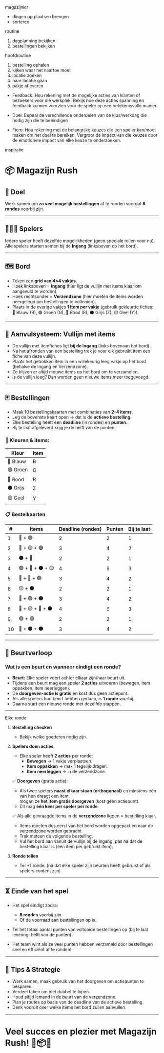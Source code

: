 magazijnier
- dingen op plaatsen brengen
- sorteren

routine
1. dagplanning bekijken
2. bestellingen bekijken

hoofdroutine
1. bestelling ophalen
1. kijken waar het naartoe moet
1. locatie zoeken
1. naar locatie gaan
1. pakje afleveren

- Feedback: Hou rekening met de mogelijke acties van klanten of bezoekers voor die werkplek.
Bekijk hoe deze acties spanning en feedback kunnen voorzien voor de speler op een
betekenisvolle manier.

- Doel: Bepaal de verschillende onderdelen van de klus/werkdag die nodig zijn die te
beëindigen

- Fiero: Hou rekening met de belangrijke keuzes die een speler kan/moet maken om het doel
te bereiken. Vergroot de impact van die keuzes door de emotionele impact van elke keuze te
onderzoeken.

inspiratie


# 📦 Magazijn Rush

## 🎯 Doel
Werk samen om **zo veel mogelijk bestellingen** af te ronden voordat **8 rondes** voorbij zijn.  

---

## 🧑‍🤝‍🧑 Spelers
Iedere speler heeft dezelfde mogelijkheden (geen speciale rollen voor nu).  
Alle spelers starten samen bij de **Ingang** (linksboven op het bord).

---

## 🗺️ Bord
- Teken een **grid van 4×4 vakjes**.  
- Hoek linksboven = **Ingang** (hier ligt de vullijn met items klaar om aangevuld te worden).  
- Hoek rechtsonder = **Verzendzone** (hier moeten de items worden neergelegd om bestellingen te voltooien).  
- Plaats in de overige vakjes **1 item per vakje** (gebruik gekleurde fiches:  
  🔵 Blauw (B), 🟢 Groen (G), 🔴 Rood (R), ⚫ Grijs (Z), 🟡 Geel (Y)).

---

## 🔁 Aanvulsysteem: Vullijn met items
- De vullijn met itemfiches ligt **bij de Ingang** (links bovenaan het bord).
- Na het afronden van een bestelling trek je voor elk gebruikt item een fiche van deze vullijn.
- Plaats het getrokken item in een willekeurig leeg vakje op het bord (behalve de Ingang en Verzendzone).
- Zo blijven er altijd nieuwe items op het bord om te verzamelen.
- Is de vullijn leeg? Dan worden geen nieuwe items meer toegevoegd.

---

## 🃏 Bestellingen
- Maak 10 bestellingskaarten met combinaties van **2–4 items**.
- Leg de bovenste kaart open → dat is de **actieve bestelling**.
- Elke bestelling heeft een **deadline** (in rondes) en **punten**.
- Bij te laat afgeleverd krijg je de helft van de punten.

### 🎨 Kleuren & items:
| Kleur  | Item |
|--------|------|
| 🔵 Blauw | B |
| 🟢 Groen | G |
| 🔴 Rood | R |
| ⚫ Grijs | Z |
| 🟡 Geel | Y |

### 📋 Bestelkaarten

| # | Items              | Deadline (rondes) | Punten | Bij te laat |
|---|--------------------|-------------------|--------|-------------|
| 1 | 🔵 + 🟢             | 2                 | 2      | 1           |
| 2 | 🔴 + 🟡 + 🟢        | 3                 | 4      | 2           |
| 3 | ⚫ + 🔴             | 2                 | 2      | 1           |
| 4 | 🟢 + 🔵 + ⚫ + 🟡    | 4                 | 6      | 3           |
| 5 | 🔴 + 🔴 + 🟢        | 3                 | 4      | 2           |
| 6 | 🟡 + ⚫             | 2                 | 2      | 1           |
| 7 | 🔵 + 🟢 + ⚫         | 3                 | 4      | 2           |
| 8 | 🔴 + 🟡 + 🔵 + ⚫    | 4                 | 6      | 3           |
| 9 | 🟢 + 🟢             | 2                 | 2      | 1           |
|10 | 🔵 + ⚫ + ⚫         | 3                 | 4      | 2           |

---

## 🔄 Beurtverloop

### Wat is een beurt en wanneer eindigt een ronde?

- **Beurt:** Elke speler voert achter elkaar zijn/haar beurt uit.  
- Tijdens een beurt mag een speler **2 acties** uitvoeren (bewegen, item oppakken, item neerleggen).  
- De **doorgeven-actie is gratis** en kost dus geen actiepunt.  
- Als alle spelers hun beurt hebben gedaan, is **1 ronde** voorbij.  
- Daarna start een nieuwe ronde met dezelfde stappen.

---

Elke ronde:  

1. **Bestelling checken**  
   - Bekijk welke goederen nodig zijn.  

2. **Spelers doen acties**  
   - Elke speler heeft **2 acties** per ronde:  
     - **Bewegen** → 1 vakje verplaatsen.  
     - **Item oppakken** → max 1 tegelijk dragen.  
     - **Item neerleggen** → in de verzendzone.  

   ✅ **Doorgeven** (gratis actie):  
   - Als twee spelers **naast elkaar staan (orthogonaal)** en minstens één van hen draagt een item,  
     mogen ze **het item gratis doorgeven** (kost géén actiepunt).  
   - Dit mag **één keer per speler per ronde**.  

   ✅ Als alle gevraagde items in de **verzendzone** liggen = bestelling klaar.  
   - Items moeten dus eerst van het bord worden opgepakt en naar de verzendzone worden gebracht.  
   - Trek meteen de volgende bestelling.  
   - Vul het bord aan vanuit de vullijn bij de ingang, pas na dat de bestelling klaar is (één        item per gebruikt item).

3. **Ronde tellen**  
   - Tel +1 ronde. (na dat elke speler zijn beurten heeft gebruikt of als spelers content zijn)

---

## ⏳ Einde van het spel
- Het spel eindigt zodra:  
  - **8 rondes** voorbij zijn.  
  - Of de voorraad aan bestellingen op is.  

- Tel het totaal aantal punten van voltooide bestellingen op (bij te laat levering: helft van de punten).  

- Het team wint als ze veel punten hebben verzameld door bestellingen snel en efficiënt af te ronden!

---

## 🧠 Tips & Strategie
- Werk samen, maak gebruik van het doorgeven om actiepunten te besparen.  
- Verdeel taken om niet dubbel te lopen.  
- Houd altijd iemand in de buurt van de verzendzone.  
- Plan je routes op basis van de deadline van de actieve bestelling.  
- Denk vooruit over welke items het bord zullen aanvullen.

---

# Veel succes en plezier met Magazijn Rush! 🚚📦🎉
